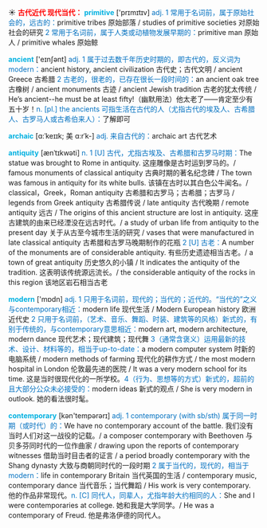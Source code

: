 ☀ <font color="red">**古代近代 现代当代：**</font>
<font color="sky blue">**primitive**</font> ['prɪmɪtɪv] 
<font color="#0070c0">adj. 1 常用于名词前，属于原始社会的，远古的：</font>primitive tribes 原始部落 / studies of primitive societies 对原始社会的研究 <font color="#0070c0">2 常用于名词前，属于人类或动植物发展早期的：</font>primitive man 原始人 / primitive whales 原始鲸

<font color="sky blue">**ancient**</font> ['eɪnʃənt] 
<font color="#0070c0">adj. 1 属于过去数千年历史时期的，即古代的，反义词为modern：</font>ancient history, ancient civilization 古代史；古代文明 / ancient Greece 古希腊 <font color="#0070c0">2 古老的，很老的，已存在很长一段时间的：</font>an ancient oak tree 古橡树 / ancient monuments 古迹 / ancient Jewish tradition 古老的犹太传统 / He’s ancient--he must be at least fifty!（幽默用法）他太老了——肯定至少有五十岁！<font color="#0070c0">n. [pl.] the ancients 可指生活在古代的人（尤指古代的埃及人、古希腊人、古罗马人或古希伯来人）：</font>了解即可
           
<font color="sky blue">**archaic**</font> [ɑ:ˈkeɪɪk; 美 ɑ:rˈk-]
<font color="#0070c0">adj. 来自古代的：</font>archaic art 古代艺术
           
<font color="sky blue">**antiquity**</font> [ænˈtɪkwəti]
<font color="#0070c0">n. 1 [U] 古代，尤指古埃及、古希腊和古罗马时期：</font>The statue was brought to Rome in antiquity. 这座雕像是古时运到罗马的。/ famous monuments of classical antiquity 古典时期的著名纪念碑 / The town was famous in antiquity for its white bulls. 该镇在古时以其白色公牛闻名。/ classical，Greek，Roman antiquity 古希腊和古罗马；古希腊；古罗马 / legends from Greek antiquity 古希腊传说 / late antiquity 古代晚期 / remote antiquity 远古 / The origins of this ancient structure are lost in antiquity. 这座古建筑的由来已经湮没在远古时代。/ a study of urban life from antiquity to the present day 关于从古至今城市生活的研究 / vases that were manufactured in late classical antiquity 古希腊和古罗马晚期制作的花瓶 <font color="#0070c0">2 [U] 古老：</font>A number of the monuments are of considerable antiquity. 有些历史遗迹相当古老。/ a town of great antiquity 历史悠久的小镇 / It indicates the antiquity of the tradition. 这表明该传统源远流长。/ the considerable antiquity of the rocks in this region 该地区岩石相当古老

<font color="sky blue">**modern**</font> ['mɒdn] 
<font color="#0070c0">adj. 1 只用于名词前，现代的；当代的；近代的。“当代的”之义与contemporary相近：</font>modern life 现代生活 / Modern European history 欧洲近代史 <font color="#0070c0">2 只用于名词前，（艺术、音乐、舞蹈、时装、建筑等的风格）新式的，有别于传统的，与contemporary意思相近：</font>modern art, modern architecture, modern dance 现代艺术；现代建筑；现代舞 <font color="#0070c0">3（通常含褒义）运用最新的技术、设计、材料等的，相当于up-to-date：</font>a modern computer system 时新的电脑系统 / modern methods of farming 现代化的耕作方式 / the most modern hospital in London 伦敦最先进的医院 / It was a very modern school for its time. 这是当时很现代化的一所学校。<font color="#0070c0">4（行为、思想等的方式）新式的，超前的且大部分公众未必接受的：</font>modern ideas 新式的观点 / She is very modern in outlook. 她的看法很时髦。

<font color="sky blue">**contemporary**</font> [kən'tempərərɪ] 
<font color="#0070c0">adj. 1 contemporary (with sb/sth) 属于同一时期（或时代）的：</font>We have no contemporary account of the battle. 我们没有当时人们对这一战役的记载。/ a composer contemporary with Beethoven 与贝多芬同时代的一位作曲家 / drawing upon the reports of contemporary witnesses 借助当时目击者的证言 / a period broadly contemporary with the Shang dynasty 大致与商朝同时代的一段时期 <font color="#0070c0">2 属于当代的，现代的，相当于modern：</font>life in contemporary Britain 当代英国的生活 / contemporary music, contemporary dance 当代音乐；当代舞蹈 / His work is very contemporary. 他的作品非常现代。<font color="#0070c0">n. [C] 同代人，同辈人，尤指年龄大约相同的人：</font>She and I were contemporaries at college. 她和我是大学同学。/ He was a contemporary of Freud. 他是弗洛伊德的同代人。


